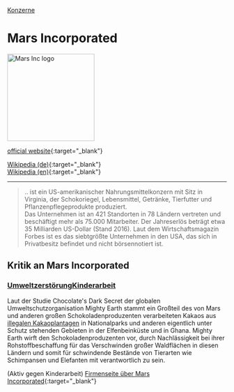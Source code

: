 [Konzerne](../konzerne.html)   

# Mars Incorporated

<img src="https://upload.wikimedia.org/wikipedia/de/9/9c/Mars_Incorporated_2019_logo.svg" height="200" alt="Mars Inc logo">

[official website](https://www.mars.com/){:target="_blank"}   

[Wikipedia (de)](https://de.wikipedia.org/wiki/Mars_Incorporated){:target="_blank"}   
[Wikipedia (en)](https://en.wikipedia.org/wiki/Mars,_Incorporated){:target="_blank"}   

---

> .. ist ein US-amerikanischer Nahrungsmittelkonzern mit Sitz in Virginia, der Schokoriegel, Lebensmittel, Getränke, Tierfutter und Pflanzenpflegeprodukte produziert.   
Das Unternehmen ist an 421 Standorten in 78 Ländern vertreten und beschäftigt mehr als 75.000 Mitarbeiter. Der Jahreserlös beträgt etwa 35 Milliarden US-Dollar (Stand 2016). Laut dem Wirtschaftsmagazin Forbes ist es das siebtgrößte Unternehmen in den USA, das sich in Privatbesitz befindet und nicht börsennotiert ist.   


## Kritik an Mars Incorporated

### <a name="umweltzerstoerung"/>[Umweltzerstörung](../thema/umweltzerstoerung.html)<a name="kinderarbeit"/>[Kinderarbeit](../thema/kinderarbeit.html)
Laut der Studie Chocolate's Dark Secret der globalen Umweltschutzorganisation Mighty Earth stammt ein Großteil des von Mars und anderen großen Schokoladenproduzenten verarbeiteten Kakaos aus [illegalen Kakaoplantagen](../thema/kakaoanbau.html) in Nationalparks und anderen eigentlich unter Schutz stehenden Gebieten in der Elfenbeinküste und in Ghana. Mighty Earth wirft den Schokoladenproduzenten vor, durch Nachlässigkeit bei ihrer Rohstoffbeschaffung für das Verschwinden großer Waldflächen in diesen Ländern und somit für schwindende Bestände von Tierarten wie Schimpansen und Elefanten mit verantwortlich zu sein.   

(Aktiv gegen Kinderarbeit) [Firmenseite über Mars Incorporated](https://www.aktiv-gegen-kinderarbeit.de/firma/mars/){:target="_blank"}   
